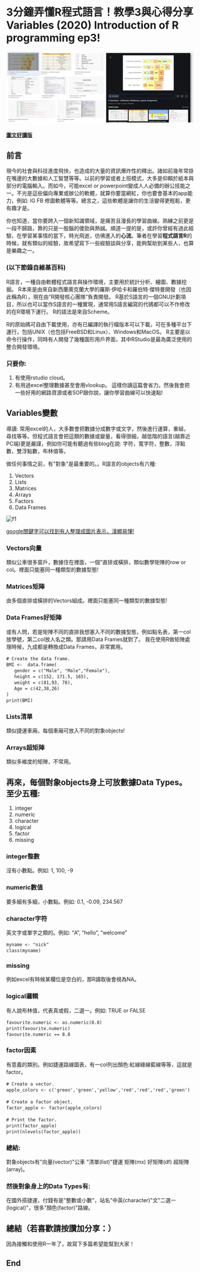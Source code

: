 # 3分鐘弄懂R程式語言！教學3與心得分享Variables (2020) Introduction of R programming ep3!
![f1](https://github.com/HCH1/blog/blob/master/fig/r3.JPG)

#### [圖文好讀版]()

## 前言
現今的社會與科技進度飛快，也造成的大量的資訊爆炸性的釋出。諸如前幾年常掛在嘴邊的大數據和人工智慧等等。以前的學習或者上班模式，大多是仰賴於紙本與部分的電腦輸入。而如今，可能excel or powerpoint變成人人必備的辦公技能之一。不光是這些偏向專業或辦公的軟體，就算你要當網紅，你也要會基本的app能力，例如: IG FB 修圖軟體等等。總言之，這些軟體是讓你的生活變得更輕鬆，更有趣才是。

你也知道，當你要跨入一個新知識領域，是痛苦且漫長的學習曲線。熟練之前更是一段不歸路，靠的只是一股腦的傻勁與熱誠。順道一提的是，或許你曾經有過此經驗，在學習某事情的當下，時光飛逝，彷彿進入的**心流**。筆者在學習**程式語言R**的時候，就有類似的經驗，故希望寫下一些經驗談與分享，能夠幫助到某些人，也算是樂趣之一。

### (以下節錄自維基百科)
R語言，一種自由軟體程式語言與操作環境，主要用於統計分析、繪圖、數據挖掘。 R本來是由來自新西蘭奧克蘭大學的羅斯·伊哈卡和羅伯特·傑特曼開發（也因此稱為R），現在由“R開發核心團隊”負責開發。 R基於S語言的一個GNU計劃項目，所以也可以當作S語言的一種實現，通常用S語言編寫的代碼都可以不作修改的在R環境下運行。 R的語法是來自Scheme。

R的原始碼可自由下載使用，亦有已編譯的執行檔版本可以下載，可在多種平台下運行，包括UNIX（也包括FreeBSD和Linux）、Windows和MacOS。 R主要是以命令行操作，同時有人開發了幾種圖形用戶界面，其中RStudio是最為廣泛使用的整合開發環境。

### 只要你:
1. 有使用rstudio cloud。
1. 有用過excel整理數據甚至會用vlookup。
這樣你讀這篇會省力。然後我會把一些好用的網路資源或者SOP跟你說，讓你學習曲線可以快速點!


## Variables變數
導讀: 常用excel的人，大多數會把數據分成數字或文字，然後進行運算，重組，尋找等等。但程式語言會把這類的數據或變量，看得很細，越低階的語言(越靠近PC端)更是嚴謹，例如你可能有聽過有些blog在說: 字符，寬字符，整數，浮點數，雙浮點數，布林值等。

做任何事情之前，有"對象"是最重要的。。R語言的objects有六種:
1. Vectors
1. Lists
1. Matrices
1. Arrays
1. Factors
1. Data Frames

![f1](https://github.com/HCH1/blog/blob/master/fig/r3b.JPG)

[google關鍵字可以找到有人整理成圖片表示，淺顯易懂!](https://www.google.com/search?q=R+-+Data+Types&tbm=isch&ved=2ahUKEwiR9cPJl7PpAhUPWysKHTUTAxkQ2-cCegQIABAA&oq=R+-+Data+Types&gs_lcp=CgNpbWcQDFAAWABgwzRoAHAAeACAAQCIAQCSAQCYAQCqAQtnd3Mtd2l6LWltZw&sclient=img&ei=mSK9XtHEF4-2rQG1pozIAQ&bih=937&biw=1920)

### Vectors向量
類似公車很多窗戶，數據住在裡面，一個"直排或橫排，類似數學矩陣的row or col。裡面只能塞同一種類型的數據型態!

### Matrices矩陣
由多個直排或橫排的Vectors組成。裡面只能塞同一種類型的數據型態!

### Data Frames好矩陣
或有人問，若是矩陣不同的直排我想塞入不同的數據型態，例如點名表，第一col放學號，第二col放人名之類。那請用Data Frames就對了。
我在使用R做矩陣處理時候，九成都是轉換成Data Frames，非常實用。

```
# Create the data frame.
BMI <- 	data.frame(
   gender = c("Male", "Male","Female"), 
   height = c(152, 171.5, 165), 
   weight = c(81,93, 78),
   Age = c(42,38,26)
)
print(BMI)
```

### Lists清單
類似捷運車廂，每個車廂可放入不同的對象objects!

### Arrays超矩陣
類似多維度的矩陣，不常用。

## 再來，每個對象objects身上可放數據Data Types。至少五種:
1. integer
1. numeric
1. character
1. logical
1. factor
1. missing

### integer整數
沒有小數點。例如: 1, 100, -9

### numeric數值
要多細有多細，小數點。例如: 0.1, -0.09, 234.567

### character字符
英文字或單字之類的。例如: “A”, “hello”, “welcome”

```
myname <- "nick"
class(myname)
```

### missing
例如excel有時候某欄位是空白的，那R讀取後會視為NA。

### logical邏輯
有人說布林值，代表真或假，二選一。例如: TRUE or FALSE

```
favourite.numeric <- as.numeric(8.8)
print(favourite.numeric)
favourite.numeric == 8.8
```

### factor因素
有意義的類別。例如捷運路線圖表，有一col列出顏色:紅線綠線藍線等等，這就是factor。

```
# Create a vector.
apple_colors <- c('green','green','yellow','red','red','red','green')

# Create a factor object.
factor_apple <- factor(apple_colors)

# Print the factor.
print(factor_apple)
print(nlevels(factor_apple))
```

### 總結: 
對象objects有"向量(vector)"公車 "清單(list)"捷運 矩陣(mx) 好矩陣(df) 超矩陣(array)。

### 然後對象身上的Data Types有: 
在國外搭捷運，付錢有是"整數或小數"，站名"中英(character)"文"二選一(logical)"，很多"顏色(factor)"路線。


## 總結（若喜歡請按讚加分享：）
因為接觸和使用R一年了，故寫下多篇希望能幫到大家！

## End
